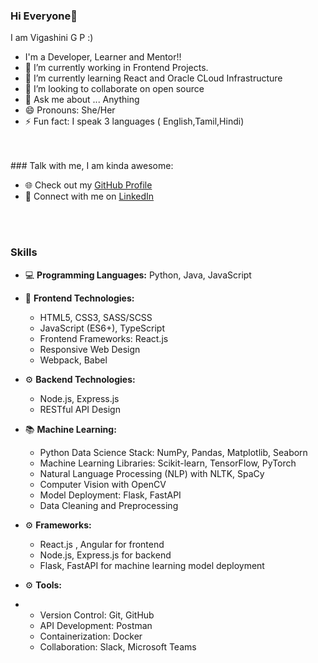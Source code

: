 ### Hi Everyone👋 
I am Vigashini G P :) 

- I'm a Developer, Learner and Mentor!!
- 🔭 I’m currently working in Frontend Projects.
- 🌱 I’m currently learning React and Oracle CLoud Infrastructure
- 👯 I’m looking to collaborate on open source
- 💬 Ask me about ... Anything
- 😄 Pronouns: She/Her
- ⚡ Fun fact: I speak 3 languages ( English,Tamil,Hindi)

<br />
<br />
### Talk with me, I am kinda awesome:

-  🌐 Check out my [GitHub Profile](https://github.com/VIGASHINI22)
-  💼 Connect with me on [LinkedIn](https://www.linkedin.com/in/vigashinigp)
<br />
<br />

### Skills

- 💻 **Programming Languages:** Python, Java, JavaScript
- 🚀 **Frontend Technologies:**
  - HTML5, CSS3, SASS/SCSS
  - JavaScript (ES6+), TypeScript
  - Frontend Frameworks: React.js
  - Responsive Web Design
  - Webpack, Babel

- ⚙️ **Backend Technologies:**
  - Node.js, Express.js
  - RESTful API Design

- 📚 **Machine Learning:**
  - Python Data Science Stack: NumPy, Pandas, Matplotlib, Seaborn
  - Machine Learning Libraries: Scikit-learn, TensorFlow, PyTorch
  - Natural Language Processing (NLP) with NLTK, SpaCy
  - Computer Vision with OpenCV
  - Model Deployment: Flask, FastAPI
  - Data Cleaning and Preprocessing

- ⚙️ **Frameworks:**
  - React.js , Angular for frontend
  - Node.js, Express.js for backend
  - Flask, FastAPI for machine learning model deployment

- ⚙️ **Tools:**
- - Version Control: Git, GitHub
  - API Development: Postman
  - Containerization: Docker
  - Collaboration: Slack, Microsoft Teams

